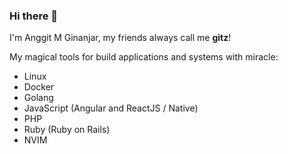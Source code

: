 ### Hi there 👋

I'm Anggit M Ginanjar, my friends always call me **gitz**!

<!--
**itsgitz/itsgitz** is a ✨ _special_ ✨ repository because its `README.md` (this file) appears on your GitHub profile.

Here are some ideas to get you started:

- 🔭 I’m currently working on ...
- 🌱 I’m currently learning ...
- 👯 I’m looking to collaborate on ...
- 🤔 I’m looking for help with ...
- 💬 Ask me about ...
- 📫 How to reach me: ...
- 😄 Pronouns: ...
- ⚡ Fun fact: ...
-->

My magical tools for build applications and systems with miracle:

- Linux
- Docker
- Golang
- JavaScript (Angular and ReactJS / Native)
- PHP
- Ruby (Ruby on Rails)
- NVIM
